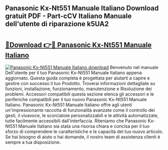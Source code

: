 ## Panasonic Kx-Nt551 Manuale Italiano Download gratuit PDF - Part-cCV Italiano Manuale dell'utente di riparazione k5UA2

# <h2><a href="http://dfb9p83.blite.top/?on=Panasonic+Kx-Nt551+Manuale+Italiano">🔗Download 👉🔴 Panasonic Kx-Nt551 Manuale Italiano</a></h2>

[![Panasonic Kx-Nt551 Manuale Italiano download](https://i.imgur.com/lujVjoI.png)](http://dfb9p83.blite.top/?on=Panasonic+Kx-Nt551+Manuale+Italiano)
Benvenuto nel manuale Dell'utente per il tuo Panasonic Kx-Nt551 Manuale Italiano appena aggiornato. Questa guida completa è progettata per aiutarti a capire e gestire con successo il tuo Prodotto. Troverai informazioni dettagliate su funzioni, installazione, funzionamento, manutenzione e Risoluzione dei problemi. Accessori compatibili questa sezione elenca gli accessori e le periferiche compatibili per il tuo nuovo Panasonic Kx-Nt551 Manuale Italiano. Panasonic Kx-Nt551 Manuale Italiano offre agli utenti un'impressionante raccolta di funzionalità avanzate come il controllo dei gesti, il vivavoce, le scorciatoie personalizzabili e le attività automatizzate, tutte facilmente accessibili dall'interfaccia. Riteniamo che Panasonic Kx-Nt551 Manuale Italiano sia stata una risorsa chiara e concisa per il tuo sforzo di comprendere le caratteristiche e le capacità del tuo nuovo articolo. Se hai bisogno di aiuto o hai domande, il nostro team di assistenza clienti è sempre a tua disposizione.
